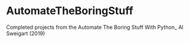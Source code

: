 # AutomateTheBoringStuff
 Completed projects from the Automate The Boring Stuff With Python_ Al Sweigart (2019)
